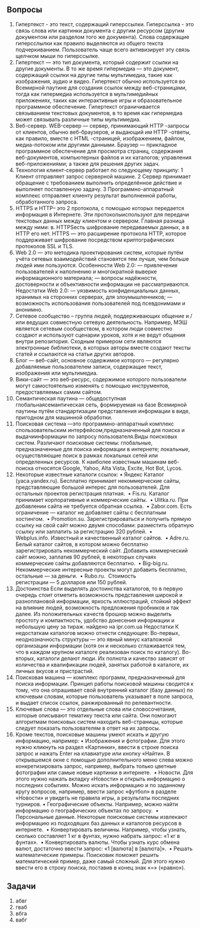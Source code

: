 ## Вопросы

1) Гипертекст - это текст, содержащий гиперссылки. Гиперссылка - это связь слова или картинки документа с другим ресурсом (другим документом или разделом того же документа). Слова содержащие гиперсслылки как правило выделяются из общего текста подчеркиванием. Пользователь чаще всего активизирует эту связь щелчком мыши по гиперссылке.
2) Гипертекст — это тип документа, который содержит ссылки на другие документы. В то же время гипермедиа — это документ, содержащий ссылки на другие типы мультимедиа, такие как изображения, аудио и видео.
Гипертекст обычно используется во Всемирной паутине для создания ссылок между веб-страницами, тогда как гипермедиа используется в мультимедийных приложениях, таких как интерактивные игры и образовательное программное обеспечение.
Гипертекст ограничивается связыванием текстовых документов, в то время как гипермедиа может связывать различные типы мультимедиа.
3) Веб-сервер. WEB-сервер — сервер, принимающий HTTP -запросы от клиентов, обычно веб-браузеров, и выдающий им HTTP -ответы, как правило, вместе с HTML -страницей, изображением, файлом, медиа-потоком или другими данными. Браузер — прикладное программное обеспечение для просмотра страниц, содержания веб-документов, компьютерных файлов и их каталогов; управления веб-приложениями; а также для решения других задач.
4) Технология клиент-сервер работает по следующему принципу:
 1 Клиент отправляет запрос серверной машине.
 2 Сервер принимает обращение с требованием выполнить определённое действие и выполняет поставленную задачу.
 3 Программно-аппаратный комплекс отправляет клиенту результат выполненной работы, обработанного запроса.
5) HTTPS и HTTP– это 2 протокола, с помощью которых передается информация в Интернете. Эти протоколыиспользуют для передачи текстовых данных между клиентом и сервером. Главная разница между ними: в. HTTPSесть шифрование передаваемых данных, а в HTTP его нет. HTTPS — это расширение протокола HTTP, которое поддерживает шифрование посредством криптографических протоколов SSL и TLS.
6) Web 2.0 — это методика проектирования систем, которые путём учёта сетевых взаимодействий становятся тем лучше, чем больше людей ими пользуются.
Особенности Web 2.0:
— привлечение пользователей к наполнению и многократной выверке информационного материала;
— вопросы надёжности, достоверности и объективности информации не рассматриваются.
Недостатки Web 2.0:
— уязвимость конфиденциальных данных, хранимых на сторонних серверах, для злоумышленников;
— возможность использования пользователей под псевдонимами и анонимно.
7) Сетевое сообщество – группа людей, поддерживающих общение и / или ведущих совместную сетевую деятельность. Например, МЭШ является сетевым сообществом, в котором люди совместно создают и используют сценарии уроков, хотя и не ведут общения внутри репозитория. Сходным примером сети являются электронные библиотеки, в которых авторы вместе создают тексты статей и ссылаются на статьи других авторов.
8) Блог — веб-сайт, основное содержимое которого — регулярно добавляемые пользователем записи, содержащие текст, изображения или мультимедиа.
9) Вики-сайт — это веб-ресурс, содержимое которого пользователи могут самостоятельно изменять с помощью инструментов, предоставляемых самим сайтом.
10) Семантическая паутина — общедоступная глобальнаясемантическая сеть, формируемая на базе Всемирной паутины путём стандартизации представления информации в виде, пригодном для машинной обработки.
11) Поисковая система —это программно-аппаратный комплекс спользовательским интерфейсом,предназначенный для поиска и выдачиинформации по запросу пользователя.Виды поисковых систем. Различают поисковые системы: глобальные, предназначенные для поиска информации в интернете; локальные, осуществляющие поиск в рамках локальных сетей или определенных ресурсов. К наиболее известным машинам веб-поиска относятся Google, Yahoo, Alta Vista, Excite, Hot Bot, Lycos.
12) Некоторые известные каталоги ссылок:
 • Яндекс Каталог (yaca.yandex.ru). Бесплатно принимает некоммерческие сайты, представляющие большой интерес для пользователей.
Для остальных проектов регистрация платная. 
 • Fis.ru. Каталог принимает корпоративные и коммерческие сайты. 
 • Ulitka.ru. При добавлении сайта не требуется обратная ссылка. 
 • Zabor.com. Есть ограничение — каталог не добавляет сайты с бесплатным хостингом. 
 • Promotion.su. Зарегистрироваться и получить прямую ссылку на свой сайт можно двумя способами: разместить обратную ссылку или заплатить за регистрацию 320 рублей. 
 • Webplus.info. Известный и качественный каталог сайтов. 
 • Adre.ru. Белый каталог сайтов, в котором можно бесплатно зарегистрировать некоммерческий сайт. Добавить коммерческий сайт можно, заплатив 90 рублей, в некоторых случаях коммерческие сайты добавляются бесплатно. 
 • Big-big.ru. Некоммерческие интересные проекты могут добавить бесплатно, остальные — за деньги. 
 • Rubo.ru.  Стоимость регистрации — 5 долларов или 150 рублей. 
13) Достоинства
Если выделять достоинства каталогов, то в первую очередь стоит отметить возможность представления широкой и разноплановой информации, яркость иллюстраций, стойкий эффект на влияние людей, возможность предложения пробников и так далее. Из положительных качеств брошюр можно выделить простоту и компактность, удобство донесения информации и небольшую цену за тираж.
найдено на ipr.com.ua
Недостатки
К недостаткам каталогов можно отнести следующее: Во-первых, неоднозначность структуры — это явный минус каталожной организации информации (хотя он и несколько сглаживается тем, что в каждом крупном каталоге реализован поиск по каталогу). Во-вторых, каталоги делают люди. Их полнота и качество зависят от количества и квалификации людей, занятых работой в каталоге, их личных вкусов и пристрастий.
14) Поисковая машина — комплекс программ, предназначенный для поиска информации. Принцип работы поисковой машины сводится к тому, что она опрашивает свой внутренний каталог (базу данных) по ключевым словам, которые пользователь указывает в поле запроса, и выдает список ссылок, ранжированный по релевантности.
15) Ключевые слова — это отдельные слова или словосочетания, которые описывают тематику текста или сайта. Они помогают алгоритмам поисковых систем находить веб-страницы, которые следует показать пользователям в ответ на их запросы.
16) Кроме текстов, поисковые машины умеют искать и другую информацию, например:
 • Изображения и фотографии. Для этого нужно кликнуть на раздел «Картинки», ввести в строке поиска запрос и нажать Enter на клавиатуре или кнопку «Найти». В открывшемся окне с помощью дополнительного меню слева можно конкретизировать запрос, например, выбрать только цветные фотографии или самые новые картинки в интернете. 
 • Новости. Для этого нужно нажать вкладку «Новости» и открыть информацию о последних событиях. Можно искать информацию и по заданному кругу вопросов, например, ввести запрос «футбол» в разделе «Новости» и увидеть не правила игры, а результаты последних турниров. 
 • Географические объекты. Например, можно найти информацию о географических объектах по запросу. 
 • Персональные данные. Некоторые поисковые системы извлекают информацию из подходящих баз данных и каталогов ресурсов в интернете. 
 • Конвертировать величины. Например, чтобы узнать, сколько составляет 1 кг в фунтах, нужно набрать запрос: «1 кг в фунтах». 
 • Конвертировать валюты. Чтобы узнать курс обмена валют, достаточно ввести запрос: «1 [валюта] в [валюта]». 
 • Решать математические примеры. Поисковик поможет решить математический пример, даже самый сложный. Для этого нужно ввести его в строку поиска, поставив в конец знак «=» («равно»). 

## Задачи

1) абвг
2) гваб 
3) вбга 
4) вабг

